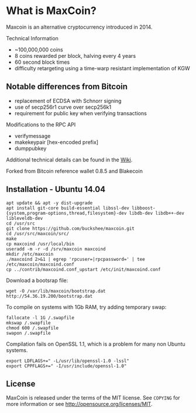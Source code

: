 What is MaxCoin?
==============

Maxcoin is an alternative cryptocurrency introduced in 2014.

Technical Information

+ ~100,000,000 coins
+ 8 coins rewarded per block, halving every 4 years
+ 60 second block times
+ difficulty retargeting using a time-warp resistant implementation of KGW

Notable differences from Bitcoin
-----------------------------

+ replacement of ECDSA with Schnorr signing
+ use of secp256r1 curve over secp256k1
+ requirement for public key when verifying transactions

Modifications to the RPC API
+ verifymessage <publickey> <signature> <message>
+ makekeypair [hex-encoded prefix]
+ dumppubkey <maxcoinaddress>

Additional technical details can be found in the [Wiki](https://github.com/Max-Coin/maxcoin/wiki/_pages).

Forked from Bitcoin reference wallet 0.8.5 and Blakecoin

Installation - Ubuntu 14.04
-----

```
apt update && apt -y dist-upgrade
apt install git-core build-essential libssl-dev libboost-{system,program-options,thread,filesystem}-dev libdb-dev libdb++-dev  libleveldb-dev
cd /usr/src
git clone https://github.com/buckshee/maxcoin.git
cd /usr/src/maxcoin/src/
make
cp maxcoind /usr/local/bin
useradd -m -r -d /srv/maxcoin maxcoind
mkdir /etc/maxcoin
./maxcoind 2>&1 | egrep 'rpcuser=|rpcpassword=' | tee /etc/maxcoin/maxcoind.conf
cp ../contrib/maxcoind.conf_upstart /etc/init/maxcoind.conf
```

Download a bootsrap file:

`wget -O /var/lib/maxcoin/bootstrap.dat http://54.36.19.200/bootstrap.dat`


To compile on systems with 1Gb RAM, try adding temporary swap:

```
fallocate -l 1G /.swapfile
mkswap /.swapfile
chmod 600 /.swapfile
swapon /.swapfile
```

Compilation fails on OpenSSL 1.1, which is a problem for many non Ubuntu systems.

```
export LDFLAGS+=" -L/usr/lib/openssl-1.0 -lssl"
export CPPFLAGS+=" -I/usr/include/openssl-1.0"
```

License
------

MaxCoin is released under the terms of the MIT license. See `COPYING` for more
information or see http://opensource.org/licenses/MIT.
